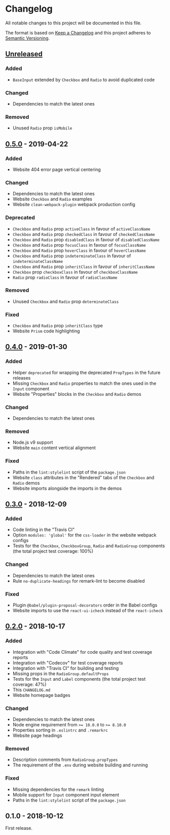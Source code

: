 # Changelog

All notable changes to this project will be documented in this file.

The format is based on [Keep a Changelog](http://keepachangelog.com/en/1.0.0/)
and this project adheres to [Semantic Versioning](http://semver.org/spec/v2.0.0.html).

## [Unreleased][]

### Added

- `BaseInput` extended by `Checkbox` and `Radio` to avoid duplicated code

### Changed

- Dependencies to match the latest ones

### Removed

- Unused `Radio` prop `isMobile`

## [0.5.0][] - 2019-04-22

### Added

- Website 404 error page vertical centering

### Changed

- Dependencies to match the latest ones
- Website `Checkbox` and `Radio` examples
- Website `clean-webpack-plugin` webpack production config

### Deprecated

- `Checkbox` and `Radio` prop `activeClass` in favour of `activeClassName`
- `Checkbox` and `Radio` prop `checkedClass` in favour of `checkedClassName`
- `Checkbox` and `Radio` prop `disabledClass` in favour of `disabledClassName`
- `Checkbox` and `Radio` prop `focusClass` in favour of `focusClassName`
- `Checkbox` and `Radio` prop `hoverClass` in favour of `hoverClassName`
- `Checkbox` and `Radio` prop `indeterminateClass` in favour of `indeterminateClassName`
- `Checkbox` and `Radio` prop `inheritClass` in favour of `inheritClassName`
- `Checkbox` prop `checkboxClass` in favour of `checkboxClassName`
- `Radio` prop `radioClass` in favour of `radioClassName`

### Removed

- Unused `Checkbox` and `Radio` prop `determinateClass`

### Fixed

- `Checkbox` and `Radio` prop `inheritClass` type
- Website `Prism` code highlighting

## [0.4.0][] - 2019-01-30

### Added

- Helper `deprecated` for wrapping the deprecated `PropTypes` in the future
releases
- Missing `Checkbox` and `Radio` properties to match the ones used in the
`Input` component
- Website "Properties" blocks in the `Checkbox` and `Radio` demos

### Changed

- Dependencies to match the latest ones

### Removed

- Node.js v9 support
- Website `main` content vertical alignment

### Fixed

- Paths in the `lint:stylelint` script of the `package.json`
- Website `class` attributes in the "Rendered" tabs of the `Checkbox` and
`Radio` demos
- Website imports alongside the imports in the demos

## [0.3.0][] - 2018-12-09

### Added

- Code linting in the "Travis CI"
- Option `modules: 'global'` for the `css-loader` in the website webpack configs
- Tests for the `Checkbox`, `CheckboxGroup`, `Radio` and `RadioGroup` components
(the total project test coverage: 100%)

### Changed

- Dependencies to match the latest ones
- Rule `no-duplicate-headings` for remark-lint to become disabled

### Fixed

- Plugin `@babel/plugin-proposal-decorators` order in the Babel configs
- Website imports to use the `react-ui-icheck` instead of the `react-icheck`

## [0.2.0][] - 2018-10-17

### Added

- Integration with "Code Climate" for code quality and test coverage reports
- Integration with "Codecov" for test coverage reports
- Integration with "Travis CI" for building and testing
- Missing props in the `RadioGroup.defaultProps`
- Tests for the `Input` and `Label` components (the total project test coverage:
47%)
- This `CHANGELOG.md`
- Website homepage badges

### Changed

- Dependencies to match the latest ones
- Node engine requirement from `>= 10.0.0` to `>= 8.10.0`
- Properties sorting in `.eslintrc` and `.remarkrc`
- Website page headings

### Removed

- Description comments from `RadioGroup.propTypes`
- The requirement of the `.env` during website building and running

### Fixed

- Missing dependencies for the `remark` linting
- Mobile support for `Input` component input element
- Paths in the `lint:stylelint` script of the `package.json`

## 0.1.0 - 2018-10-12

First release.

[unreleased]: https://github.com/victorpopkov/react-ui-icheck/compare/v0.5.0...HEAD
[0.5.0]: https://github.com/victorpopkov/react-ui-icheck/compare/v0.4.0...v0.5.0
[0.4.0]: https://github.com/victorpopkov/react-ui-icheck/compare/v0.3.0...v0.4.0
[0.3.0]: https://github.com/victorpopkov/react-ui-icheck/compare/v0.2.0...v0.3.0
[0.2.0]: https://github.com/victorpopkov/react-ui-icheck/compare/v0.1.0...v0.2.0
